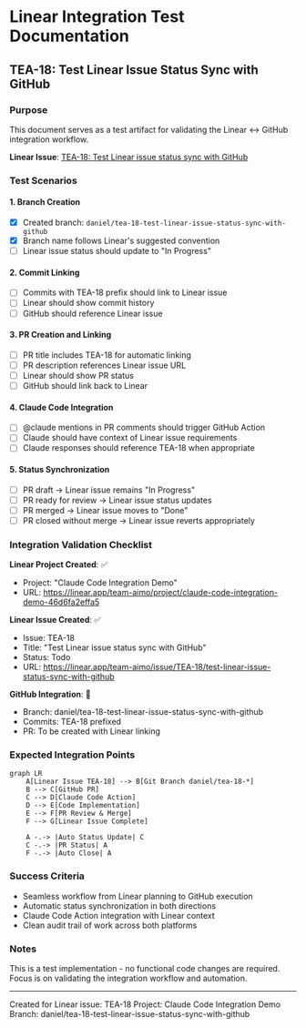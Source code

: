 # Linear Integration Test Documentation

## TEA-18: Test Linear Issue Status Sync with GitHub

### Purpose
This document serves as a test artifact for validating the Linear ↔ GitHub integration workflow.

**Linear Issue**: [TEA-18: Test Linear issue status sync with GitHub](https://linear.app/team-aimo/issue/TEA-18/test-linear-issue-status-sync-with-github)

### Test Scenarios

#### 1. Branch Creation
- [x] Created branch: `daniel/tea-18-test-linear-issue-status-sync-with-github`
- [x] Branch name follows Linear's suggested convention
- [ ] Linear issue status should update to "In Progress"

#### 2. Commit Linking
- [ ] Commits with TEA-18 prefix should link to Linear issue
- [ ] Linear should show commit history
- [ ] GitHub should reference Linear issue

#### 3. PR Creation and Linking
- [ ] PR title includes TEA-18 for automatic linking
- [ ] PR description references Linear issue URL
- [ ] Linear should show PR status
- [ ] GitHub should link back to Linear

#### 4. Claude Code Integration
- [ ] @claude mentions in PR comments should trigger GitHub Action
- [ ] Claude should have context of Linear issue requirements
- [ ] Claude responses should reference TEA-18 when appropriate

#### 5. Status Synchronization
- [ ] PR draft → Linear issue remains "In Progress"
- [ ] PR ready for review → Linear issue status updates
- [ ] PR merged → Linear issue moves to "Done"
- [ ] PR closed without merge → Linear issue reverts appropriately

### Integration Validation Checklist

**Linear Project Created**: ✅
- Project: "Claude Code Integration Demo"
- URL: https://linear.app/team-aimo/project/claude-code-integration-demo-46d6fa2effa5

**Linear Issue Created**: ✅
- Issue: TEA-18
- Title: "Test Linear issue status sync with GitHub"
- Status: Todo
- URL: https://linear.app/team-aimo/issue/TEA-18/test-linear-issue-status-sync-with-github

**GitHub Integration**: 🔄
- Branch: daniel/tea-18-test-linear-issue-status-sync-with-github
- Commits: TEA-18 prefixed
- PR: To be created with Linear linking

### Expected Integration Points

```mermaid
graph LR
    A[Linear Issue TEA-18] --> B[Git Branch daniel/tea-18-*]
    B --> C[GitHub PR]
    C --> D[Claude Code Action]
    D --> E[Code Implementation]
    E --> F[PR Review & Merge]
    F --> G[Linear Issue Complete]
    
    A -.-> |Auto Status Update| C
    C -.-> |PR Status| A
    F -.-> |Auto Close| A
```

### Success Criteria
- Seamless workflow from Linear planning to GitHub execution
- Automatic status synchronization in both directions
- Claude Code Action integration with Linear context
- Clean audit trail of work across both platforms

### Notes
This is a test implementation - no functional code changes are required.
Focus is on validating the integration workflow and automation.

---
Created for Linear issue: TEA-18
Project: Claude Code Integration Demo
Branch: daniel/tea-18-test-linear-issue-status-sync-with-github